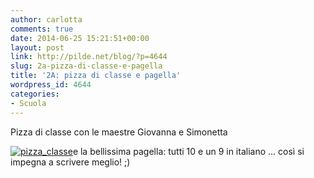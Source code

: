 ```yaml
---
author: carlotta
comments: true
date: 2014-06-25 15:21:51+00:00
layout: post
link: http://pilde.net/blog/?p=4644
slug: 2a-pizza-di-classe-e-pagella
title: '2A: pizza di classe e pagella'
wordpress_id: 4644
categories:
- Scuola
---
```


Pizza di classe con le maestre Giovanna e Simonetta

[![pizza_classe](http://pilde.net/blog/wp-content/uploads/2014/06/pizza_classe.jpg)](http://pilde.net/blog/wp-content/uploads/2014/06/pizza_classe.jpg)e la bellissima pagella: tutti 10 e un 9 in italiano ... così si impegna a scrivere meglio! ;)
